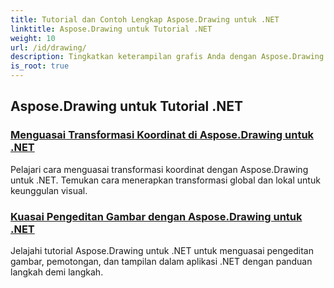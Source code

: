 ```yaml
---
title: Tutorial dan Contoh Lengkap Aspose.Drawing untuk .NET
linktitle: Aspose.Drawing untuk Tutorial .NET
weight: 10
url: /id/drawing/
description: Tingkatkan keterampilan grafis Anda dengan Aspose.Drawing untuk .NET. Dari transformasi koordinat yang tepat hingga teks dan font yang dinamis, tutorial kami membuka potensi grafis sepenuhnya.
is_root: true
---
```

## Aspose.Drawing untuk Tutorial .NET
### [Menguasai Transformasi Koordinat di Aspose.Drawing untuk .NET](./transformations/)
Pelajari cara menguasai transformasi koordinat dengan Aspose.Drawing untuk .NET. Temukan cara menerapkan transformasi global dan lokal untuk keunggulan visual.
### [Kuasai Pengeditan Gambar dengan Aspose.Drawing untuk .NET](./master-image-editing/)
Jelajahi tutorial Aspose.Drawing untuk .NET untuk menguasai pengeditan gambar, pemotongan, dan tampilan dalam aplikasi .NET dengan panduan langkah demi langkah.